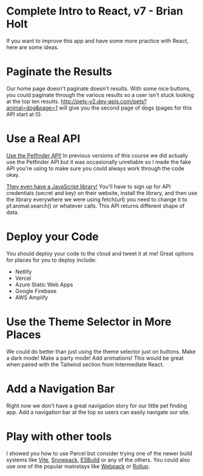 # Complete Intro to React, v7 - Brian Holt

If you want to improve this app and have some more practice with React, here are some ideas.

# Paginate the Results
Our home page doesn't paginate doesn't results. With some nice buttons, you could paginate through the various results so a user isn't stuck looking at the top ten results. http://pets-v2.dev-apis.com/pets?animal=dog&page=1 will give you the second page of dogs (pages for this API start at 0).

# Use a Real API
[Use the Petfinder API!](https://www.petfinder.com/developers/) In previous versions of this course we did actually use the Petfinder API but it was occasionally unreliable so I made the fake API you're using to make sure you could always work through the code okay.

[They even have a JavaScript library!](https://github.com/petfinder-com/petfinder-js-sdk) You'll have to sign up for API credentials (secret and key) on their website, install the library, and then use the library everywhere we were using fetch(url) you need to change it to pf.animal.search() or whatever calls. This API returns different shape of data.

# Deploy your Code

You should deploy your code to the cloud and tweet it at me! Great options for places for you to deploy include:

* Netlify
* Vercel
* Azure Static Web Apps
* Google Firebase
* AWS Amplify

# Use the Theme Selector in More Places

We could do better than just using the theme selector just on buttons. Make a dark mode! Make a party mode! Add animations! This would be great when paired with the Tailwind section from Intermediate React.

# Add a Navigation Bar

Right now we don't have a great navigation story for our little pet finding app. Add a navigation bar at the top so users can easily navigate our site.

# Play with other tools

I showed you how to use Parcel but consider trying one of the newer build systems like [Vite](https://vitejs.dev), [Snowpack](https://www.snowpack.dev), [ESBuild](https://esbuild.github.io) or any of the others. You could also use one of the popular mainstays like [Webpack](https://webpack.js.org) or [Rollup](https://www.rollupjs.org/guide/en/).